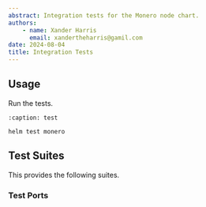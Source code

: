 ```yaml
---
abstract: Integration tests for the Monero node chart.
authors:
    - name: Xander Harris
      email: xandertheharris@gamil.com
date: 2024-08-04
title: Integration Tests
---
```


## Usage

Run the tests.

```{code-block} shell
:caption: test

helm test monero
```

## Test Suites

This provides the following suites.

### Test Ports

```{autoyaml} templates/tests/test_ports.yaml
```
